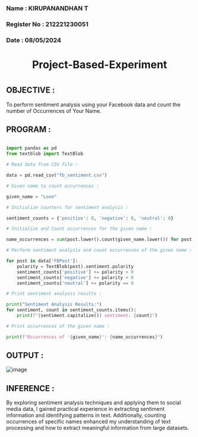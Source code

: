 <H3>Name : KIRUPANANDHAN T</H3>
<H3>Register No : 212221230051 </H3>
<H3>Date : 08/05/2024 </H3>
<H1 Align="center"> Project-Based-Experiment <H1>

## OBJECTIVE :

To perform sentiment analysis using your Facebook data and count the number of Occurrences of Your Name.

## PROGRAM :

```python

import pandas as pd
from textblob import TextBlob

# Read data from CSV file :

data = pd.read_csv("fb_sentiment.csv")

# Given name to count occurrences :

given_name = "Love"

# Initialize counters for sentiment analysis :

sentiment_counts = {'positive': 0, 'negative': 0, 'neutral': 0}

# Initialize and Count occurrences for the given name :

name_occurrences = sum(post.lower().count(given_name.lower()) for post in data['FBPost'])

# Perform sentiment analysis and count occurrences of the given name :

for post in data['FBPost']:
    polarity = TextBlob(post).sentiment.polarity
    sentiment_counts['positive'] += polarity > 0
    sentiment_counts['negative'] += polarity < 0
    sentiment_counts['neutral'] += polarity == 0

# Print sentiment analysis results :

print("Sentiment Analysis Results:")
for sentiment, count in sentiment_counts.items():
    print(f"{sentiment.capitalize()} sentiment: {count}")

# Print occurrences of the given name :

print(f"Occurrences of '{given_name}': {name_occurrences}")

```

## OUTPUT :

![image](https://github.com/Kirupanandhan/Project-Based-Experiment-AAI/assets/94386222/49575f72-c5c5-4a9c-ac96-8ce20d5bab3a)


## INFERENCE :

By exploring sentiment analysis techniques and applying them to social media data, I gained practical experience in extracting sentiment information and identifying patterns in text. Additionally, counting occurrences of specific names enhanced my understanding of text processing and how to extract meaningful information from large datasets.

